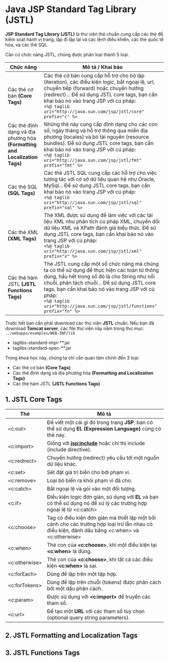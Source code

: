 # Java JSP Standard Tag Library (JSTL)

**JSP Standard Tag Library (JSTL)** là thư viện thẻ chuẩn cung cấp các thẻ để kiểm soát hành vi trang, lặp đi lặp lại và các lệnh điều khiển, các thẻ quốc tế hóa, và các thẻ SQL.

Căn cứ chức năng JSTL, chúng được phân loại thành 5 loại.

| Chức năng     | Mô tả / Khai báo |
| --------------| ---------------- |
| Các thẻ cơ bản **(Core Tags)** | Các thẻ cơ bản cung cấp hỗ trợ cho bộ lặp (iteration), các điều kiện logic, bắt ngoại lệ, url, chuyển tiếp (forward) hoặc chuyển hướng (redirect)... Để sử dụng JSTL core tags, bạn cần khai báo nó vào trang JSP với cú pháp:<br/> `<%@ taglib uri="http://java.sun.com/jsp/jstl/core" prefix="c" %>`|
| Các thẻ định dạng và địa phương hóa **(Formatting and Localization Tags)** | Những thẻ này cung cấp định dạng cho các con số, ngày tháng và hỗ trợ thông qua miền địa phương (locales) và bó tài nguyên (resource bundles). Để sử dụng JSTL core tags, bạn cần khai báo nó vào trang JSP với cú pháp:<br/> `<%@ taglib uri="http://java.sun.com/jsp/jstl/fmt" prefix="fmt" %>` |
| Các thẻ SQL **(SQL Tags)** | Các thẻ JSTL SQL cung cấp các hỗ trợ cho việc tương tác với cơ sở dữ liệu quan hệ như Oracle, MySql... Để sử dụng JSTL core tags, bạn cần khai báo nó vào trang JSP với cú pháp:<br/> `<%@ taglib uri="http://java.sun.com/jsp/jstl/sql" prefix="sql" %>` |
| Các thẻ XML **(XML Tags)** | Thẻ XML được sử dụng để làm việc với các tài liệu XML như phân tích cú pháp XML, chuyển đổi dữ liệu XML và XPath đánh giá biểu thức. Để sử dụng JSTL core tags, bạn cần khai báo nó vào trang JSP với cú pháp:<br/> `<%@ taglib uri="http://java.sun.com/jsp/jstl/xml" prefix="x" %>` |
| Các thẻ hàm JSTL **(JSTL Functions Tags)** | Thẻ JSTL cung cấp một số chức năng mà chúng ta có thể sử dụng để thực hiện các toán tử thông dùng, hầu hết trong số đó là cho String như nối chuỗi, phân tách chuỗi...  Để sử dụng JSTL core tags, bạn cần khai báo nó vào trang JSP với cú pháp:<br/> `<%@ taglib uri="http://java.sun.com/jsp/jstl/functions" prefix="fn" %>` |

Trước hết bạn cần phải download các thư viện **JSTL** chuẩn. Nếu bạn đã download **Tomcat server**, các file thư viện này nằm trong thư mục:
`../webapps/examples/WEB-INF/lib`
- taglibs-standard-impl-**.jar
- taglibs-standard-spec-**.jar

Trong khoá học này, chúng ta chỉ cần quan tâm chính đến 3 loại:
- Các thẻ cơ bản **(Core Tags)**
- Các thẻ định dạng và địa phương hóa **(Formatting and Localization Tags)** 
- Các thẻ hàm JSTL **(JSTL Functions Tags)**

## 1. JSTL Core Tags

| Thẻ           | Mô tả            |
| --------------| ---------------- |
| <c:out>       | Để viết một cái gì đó trong trang **JSP**, bạn có thể sử dụng **EL (Expression Language)** cũng có thẻ này. |
| <c:import>    |	Giống với **<jsp:include>** hoặc chỉ thị include (include directive). |
| <c:redirect>  | Chuyển hướng (redirect) yêu cầu tới một nguồn dữ liệu khác. |
| <c:set>       |	Sét đặt giá trị biến cho bởi phạm vi. |
| <c:remove>    |	Loại bỏ biến ra khỏi phạm vi đã cho. |
| <c:catch>	    | Bắt ngoại lệ và gói vào một đối tượng. |
| <c:if>	      | Điều kiện logic đơn giản, sử dụng với **EL** và bạn có thể sử dụng nó để xử lý các trường hợp ngoại lệ từ <c:catch> |
| <c:choose>    |	Tag có điều kiện đơn giản mà thiết lập một bối cảnh cho các trường hợp loại trừ lẫn nhau có điều kiện, đánh dấu bằng <c:when> và <c:otherwise> |
| <c:when>   	  | Thẻ con của **<c:choose>**, khi một điều kiện tại **<c:when>** là đúng. |
| <c:otherwise>	| Thẻ con của **<c:choose>**, khi tất cả các điều kiện **<c:when>** là sai. |
| <c:forEach>	  | Dùng để lặp trên một tập hợp. |
| <c:forTokens>	| Dùng để lặp trên chuỗi (tokens) được phân cách bởi một dấu phân cách. |
| <c:param>	    | Được sử dụng với **<c:import>** để truyền các tham số. |
| <c:url>	      | Để tạo một **URL** với các tham số tùy chọn (optional query string parameters). |


## 2. JSTL Formatting and Localization Tags

## 3. JSTL Functions Tags
